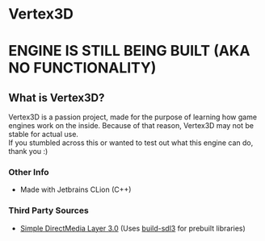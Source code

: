 # Vertex3D
# ENGINE IS STILL BEING BUILT (AKA NO FUNCTIONALITY)
## What is Vertex3D?
Vertex3D is a passion project, made for the purpose of learning how game engines work on the inside. Because of that reason, Vertex3D may not be stable for actual use. <br>
If you stumbled across this or wanted to test out what this engine can do, thank you :)

### Other Info
* Made with Jetbrains CLion (C++)

### Third Party Sources
* <a href="https://github.com/libsdl-org/SDL">Simple DirectMedia Layer 3.0</a> (Uses <a href="https://github.com/mmozeiko/build-sdl3">build-sdl3</a> for prebuilt libraries)
